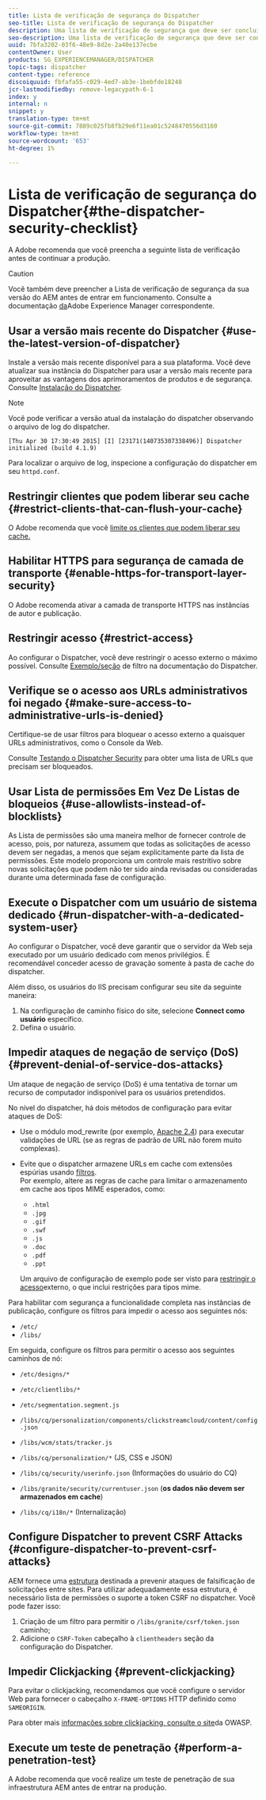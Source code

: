 ```yaml
---
title: Lista de verificação de segurança do Dispatcher
seo-title: Lista de verificação de segurança do Dispatcher
description: Uma lista de verificação de segurança que deve ser concluída antes de iniciar a produção.
seo-description: Uma lista de verificação de segurança que deve ser concluída antes de iniciar a produção.
uuid: 7bfa3202-03f6-48e9-8d2e-2a40e137ecbe
contentOwner: User
products: SG_EXPERIENCEMANAGER/DISPATCHER
topic-tags: dispatcher
content-type: reference
discoiquuid: fbfafa55-c029-4ed7-ab3e-1bebfde18248
jcr-lastmodifiedby: remove-legacypath-6-1
index: y
internal: n
snippet: y
translation-type: tm+mt
source-git-commit: 7889c025fb8fb29e6f11ea01c5248470556d3160
workflow-type: tm+mt
source-wordcount: '653'
ht-degree: 1%

---
```



# Lista de verificação de segurança do Dispatcher{#the-dispatcher-security-checklist}

<!-- 

Comment Type: remark
Last Modified By: unknown unknown (ims-author-00AF43764F54BE740A490D44@AdobeID)
Last Modified Date: 2015-06-05T05:14:35.365-0400

<p>Food for thought listed on <a href="https://jira.corp.adobe.com/browse/DOC-5649">DOC-5649</a>. To be considered while proof-reading.</p> 
<p> </p>

 -->

A Adobe recomenda que você preencha a seguinte lista de verificação antes de continuar a produção.

>[!CAUTION]
>
>Você também deve preencher a Lista de verificação de segurança da sua versão do AEM antes de entrar em funcionamento. Consulte a documentação [da](https://helpx.adobe.com/experience-manager/6-3/sites/administering/using/security-checklist.html)Adobe Experience Manager correspondente.

## Usar a versão mais recente do Dispatcher {#use-the-latest-version-of-dispatcher}

Instale a versão mais recente disponível para a sua plataforma. Você deve atualizar sua instância do Dispatcher para usar a versão mais recente para aproveitar as vantagens dos aprimoramentos de produtos e de segurança. Consulte [Instalação do Dispatcher](dispatcher-install.md).

>[!NOTE]
>
>Você pode verificar a versão atual da instalação do dispatcher observando o arquivo de log do dispatcher.
>
>`[Thu Apr 30 17:30:49 2015] [I] [23171(140735307338496)] Dispatcher initialized (build 4.1.9)`
>
>Para localizar o arquivo de log, inspecione a configuração do dispatcher em seu `httpd.conf`.

## Restringir clientes que podem liberar seu cache {#restrict-clients-that-can-flush-your-cache}

O Adobe recomenda que você [limite os clientes que podem liberar seu cache.](dispatcher-configuration.md#limiting-the-clients-that-can-flush-the-cache)

## Habilitar HTTPS para segurança de camada de transporte {#enable-https-for-transport-layer-security}

O Adobe recomenda ativar a camada de transporte HTTPS nas instâncias de autor e publicação.

<!-- 

Comment Type: remark
Last Modified By: unknown unknown (ims-author-00AF43764F54BE740A490D44@AdobeID)
Last Modified Date: 2015-06-26T04:41:28.841-0400

<p>Recommended to have SSL termination, front end SSL.</p> 
<p>Question is do we want to have SSL communication between dispatcher and AEM instances (publish and/or author).</p> 
<p>We might want to have two items:</p> 
<ul> 
 <li>MUST HTTPS clients -&gt; dispatcher / load balancer</li> 
 <li>NICE load balancer -&gt; dispatcher<br /> </li> 
 <li>NICE dispatcher -&gt; instances if sensitive information such as credit cards / or infrastructure requirements such as DMZ</li> 
</ul>

 -->

## Restringir acesso {#restrict-access}

Ao configurar o Dispatcher, você deve restringir o acesso externo o máximo possível. Consulte [Exemplo/seção](dispatcher-configuration.md#main-pars_184_1_title) de filtro na documentação do Dispatcher.

## Verifique se o acesso aos URLs administrativos foi negado {#make-sure-access-to-administrative-urls-is-denied}

Certifique-se de usar filtros para bloquear o acesso externo a quaisquer URLs administrativos, como o Console da Web.

Consulte [Testando o Dispatcher Security](dispatcher-configuration.md#testing-dispatcher-security) para obter uma lista de URLs que precisam ser bloqueados.

## Usar Lista de permissões Em Vez De Listas de bloqueios {#use-allowlists-instead-of-blocklists}

As Lista de permissões são uma maneira melhor de fornecer controle de acesso, pois, por natureza, assumem que todas as solicitações de acesso devem ser negadas, a menos que sejam explicitamente parte da lista de permissões. Este modelo proporciona um controle mais restritivo sobre novas solicitações que podem não ter sido ainda revisadas ou consideradas durante uma determinada fase de configuração.

## Execute o Dispatcher com um usuário de sistema dedicado {#run-dispatcher-with-a-dedicated-system-user}

Ao configurar o Dispatcher, você deve garantir que o servidor da Web seja executado por um usuário dedicado com menos privilégios. É recomendável conceder acesso de gravação somente à pasta de cache do dispatcher.

Além disso, os usuários do IIS precisam configurar seu site da seguinte maneira:

1. Na configuração de caminho físico do site, selecione **Connect como usuário** específico.
1. Defina o usuário.

## Impedir ataques de negação de serviço (DoS) {#prevent-denial-of-service-dos-attacks}

Um ataque de negação de serviço (DoS) é uma tentativa de tornar um recurso de computador indisponível para os usuários pretendidos.

No nível do dispatcher, há dois métodos de configuração para evitar ataques de DoS: [](https://docs.adobe.com/content/docs/en/dispatcher.html#/filter (Filtros))

* Use o módulo mod_rewrite (por exemplo, [Apache 2.4](https://httpd.apache.org/docs/2.4/mod/mod_rewrite.html)) para executar validações de URL (se as regras de padrão de URL não forem muito complexas).

* Evite que o dispatcher armazene URLs em cache com extensões espúrias usando [filtros](dispatcher-configuration.md#configuring-access-to-conten-tfilter).\
   Por exemplo, altere as regras de cache para limitar o armazenamento em cache aos tipos MIME esperados, como:

   * `.html`
   * `.jpg`
   * `.gif`
   * `.swf`
   * `.js`
   * `.doc`
   * `.pdf`
   * `.ppt`

   Um arquivo de configuração de exemplo pode ser visto para [restringir o acesso](#restrict-access)externo, o que inclui restrições para tipos mime.

Para habilitar com segurança a funcionalidade completa nas instâncias de publicação, configure os filtros para impedir o acesso aos seguintes nós:

* `/etc/`
* `/libs/`

Em seguida, configure os filtros para permitir o acesso aos seguintes caminhos de nó:

* `/etc/designs/*`
* `/etc/clientlibs/*`
* `/etc/segmentation.segment.js`
* `/libs/cq/personalization/components/clickstreamcloud/content/config.json`
* `/libs/wcm/stats/tracker.js`
* `/libs/cq/personalization/*` (JS, CSS e JSON)
* `/libs/cq/security/userinfo.json` (Informações do usuário do CQ)
* `/libs/granite/security/currentuser.json` (**os dados não devem ser armazenados em cache**)

* `/libs/cq/i18n/*` (Internalização)

<!-- 

Comment Type: remark
Last Modified By: unknown unknown (ims-author-00AF43764F54BE740A490D44@AdobeID)
Last Modified Date: 2015-06-26T04:38:17.016-0400

<p>We need to highlight whether a path applies to all versions or specific ones.<br /> </p>

 -->

## Configure Dispatcher to prevent CSRF Attacks {#configure-dispatcher-to-prevent-csrf-attacks}

AEM fornece uma [estrutura](https://helpx.adobe.com/experience-manager/6-3/sites/administering/using/security-checklist.html#verification-steps) destinada a prevenir ataques de falsificação de solicitações entre sites. Para utilizar adequadamente essa estrutura, é necessário lista de permissões o suporte a token CSRF no dispatcher. Você pode fazer isso:

1. Criação de um filtro para permitir o `/libs/granite/csrf/token.json` caminho;
1. Adicione o `CSRF-Token` cabeçalho à `clientheaders` seção da configuração do Dispatcher.

## Impedir Clickjacking {#prevent-clickjacking}

Para evitar o clickjacking, recomendamos que você configure o servidor Web para fornecer o cabeçalho `X-FRAME-OPTIONS` HTTP definido como `SAMEORIGIN`.

Para obter mais [informações sobre clickjacking, consulte o site](https://www.owasp.org/index.php/Clickjacking)da OWASP.

## Execute um teste de penetração {#perform-a-penetration-test}

A Adobe recomenda que você realize um teste de penetração de sua infraestrutura AEM antes de entrar na produção.

